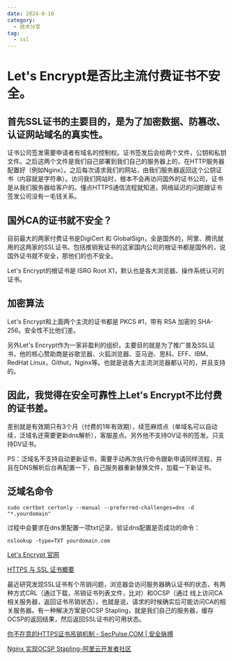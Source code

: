 ```yaml
---
date: 2024-8-10
category:
  - 技术分享
tag:
  - ssl
---
```


# Let's Encrypt是否比主流付费证书不安全。

## 首先SSL证书的主要目的，是为了加密数据、防篡改、认证网站域名的真实性。

证书公司签发需要申请者有域名的控制权。证书签发后会给两个文件，公钥和私钥文件。之后这两个文件是我们自己部署到我们自己的服务器上的，在HTTP服务器配置好（例如Nginx）。之后每次请求我们的网站，由我们服务器返回这个公钥证书（内容就是字符串）。访问我们网站时，根本不会再访问国外的证书公司，证书是从我们服务器给客户的。懂点HTTPS通信流程就知道，网络延迟的问题跟证书签发公司没有一毛钱关系。

## 国外CA的证书就不安全？

目前最大的两家付费证书是DigiCert 和 GlobalSign，全是国外的，阿里、腾讯就用的这两家的SSL证书。包括推销我证书的这家国内公司的根证书都是国外的，说国外证书就不安全，那他们的也不安全。

Let's Encrypt的根证书是 ISRG Root X1，默认也是各大浏览器、操作系统认可的证书。

## 加密算法

Let's Encrypt和上面两个主流的证书都是 PKCS #1，带有 RSA 加密的 SHA-256。安全性不比他们差。

另外Let's Encrypt作为一家非盈利的组织，主要目的就是为了推广普及SSL证书，他的核心赞助商是谷歌览器、火狐浏览器、亚马逊、思科、EFF、IBM、RedHat Linux，Githut，Nginx等。也就是说各大主流浏览器都认可的，并且支持的。

## 因此，我觉得在安全可靠性上Let's Encrypt不比付费的证书差。

差别就是有效期只有3个月（付费的1年有效期），续签麻烦点（单域名可以自动续，泛域名还需要更新dns解析），客服差点。另外他不支持OV证书的签发。只支持DV证书。

PS：泛域名不支持自动更新证书，需要手动再次执行命令跟新申请同样流程，并且在DNS解析后台再配置一下，自己服务器重新替换文件，加载一下新证书。

## 泛域名命令
```
sudo certbot certonly --manual --preferred-challenges=dns -d "*.yourdomain"
```
过程中会要求在dns里配置一项txt记录，验证dns配置是否成功的命令：
```
nslookup -type=TXT yourdomain.com
```

[Let's Encrypt 官网](https://​letsencrypt.org/zh-cn/)

[HTTPS 与 SSL 证书概要](https://www.runoob.com/w3cnote/https-ssl-intro.html)

最近研究发现SSL证书有个吊销问题，浏览器会访问服务器确认证书的状态，有两种方式CRL（通过下载，吊销证书列表文件，比对）和OCSP（通过 线上访问CA相关服务器，返回证书吊销状态），也就是说，请求的时候确实后可能访问CA的相关服务器。有一种解决方案是OCSP Stapling，就是我们自己的服务器，缓存OCSP的返回结果，然后返回SSL证书的可用状态。

[你不在意的HTTPS证书吊销机制 - SecPulse.COM | 安全脉搏](https://​www.secpulse.com/archives/113075.html)

[Nginx 实现OCSP Stapling-阿里云开发者社区](https://​developer.aliyun.com/article/764381)

